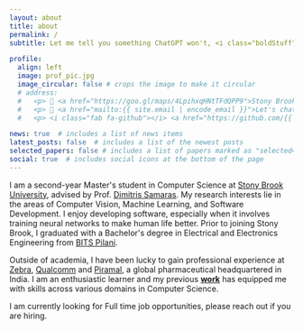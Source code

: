 ```yaml
---
layout: about
title: about
permalink: /
subtitle: Let me tell you something ChatGPT won't, <i class="boldStuff"></i>

profile:
  align: left
  image: prof_pic.jpg
  image_circular: false # crops the image to make it circular
  # address: 
  #   <p> 📍 <a href="https://goo.gl/maps/4LpihxqHNtTFdQPP9">Stony Brook, NY, USA</a></p>
  #   <p> 📧 <a href="mailto:{{ site.email | encode_email }}">Let's chat</a></p>
  #   <p> <i class="fab fa-github"></i> <a href="https://github.com/{{ site.github_username }}">Work</a></p>

news: true  # includes a list of news items
latest_posts: false  # includes a list of the newest posts
selected_papers: false # includes a list of papers marked as "selected={false}"
social: true  # includes social icons at the bottom of the page
---
```


I am a second-year Master's student in Computer Science at <a href="https://www.stonybrook.edu/">Stony Brook University</a>, advised by Prof. <a href="https://www3.cs.stonybrook.edu/~samaras/">Dimitris Samaras</a>. My research interests lie in the areas of Computer Vision, Machine Learning, and Software Development. I enjoy developing software, especially when it involves training neural networks to make human life better. Prior to joining Stony Brook, I graduated with a Bachelor's degree in Electrical and Electronics Engineering from <a href="https://www.bits-pilani.ac.in/">BITS Pilani</a>. 

Outside of academia, I have been lucky to gain professional experience at <a href="https://www.zebra.com/us/en.html">Zebra</a>, <a href="https://www.qualcomm.com/">Qualcomm</a> and <a href="https://www.piramal.com/">Piramal</a>, a global pharmaceutical headquartered in India. I am an enthusiastic learner and my previous <a href="{{ site.baseurl }}/projects"><b>work</b></a> has equipped me with skills across various domains in Computer Science. 

I am currently looking for Full time job opportunities, please reach out if you are hiring.

